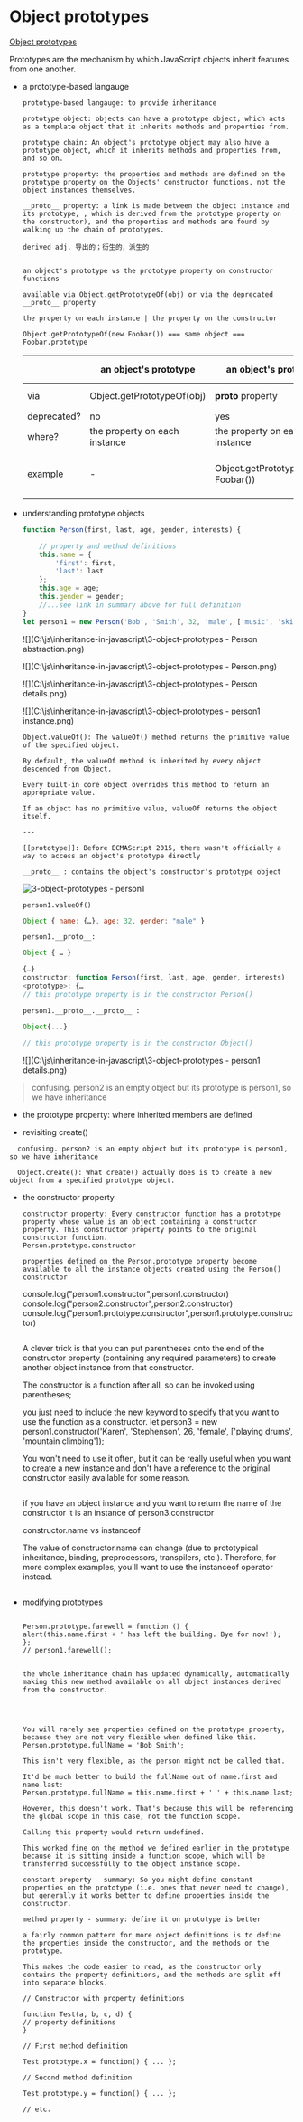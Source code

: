 # Object prototypes



[Object prototypes](https://developer.mozilla.org/en-US/docs/Learn/JavaScript/Objects/Object_prototypes)



Prototypes are the mechanism by which JavaScript objects inherit features from one another.    



- a prototype-based langauge

  ```
  prototype-based langauge: to provide inheritance
  
  prototype object: objects can have a prototype object, which acts as a template object that it inherits methods and properties from.
  
  prototype chain: An object's prototype object may also have a prototype object, which it inherits methods and properties from, and so on.
  
  prototype property: the properties and methods are defined on the prototype property on the Objects' constructor functions, not the object instances themselves.
  
  __proto__ property: a link is made between the object instance and its prototype, , which is derived from the prototype property on the constructor), and the properties and methods are found by walking up the chain of prototypes.
  
  derived adj. 导出的；衍生的，派生的
  
  
  an object's prototype vs the prototype property on constructor functions
  
  available via Object.getPrototypeOf(obj) or via the deprecated __proto__ property 
  
  the property on each instance | the property on the constructor
  
  Object.getPrototypeOf(new Foobar()) === same object === Foobar.prototype
  
  ```

  |             | an object's prototype         | an object's prototype               | the prototype property on constructor functions              |
  | ----------- | ----------------------------- | ----------------------------------- | ------------------------------------------------------------ |
  | via         | Object.getPrototypeOf(obj)    | __proto__ property                  | the prototype property on constructor functions              |
  | deprecated? | no                            | yes                                 | no                                                           |
  | where?      | the property on each instance | the property on each instance       | the property on the constructor                              |
  | example     | \-                            | Object.getPrototypeOf(new Foobar()) | Object.getPrototypeOf(new Foobar()) refers to the same object as                Foobar.prototype. |

  

- understanding prototype objects

  ```js
  function Person(first, last, age, gender, interests) {
  
      // property and method definitions
      this.name = {
          'first': first,
          'last': last
      };
      this.age = age;
      this.gender = gender;
      //...see link in summary above for full definition
  }
  let person1 = new Person('Bob', 'Smith', 32, 'male', ['music', 'skiing']);
  ```

  ![](C:\js\inheritance-in-javascript\3-object-prototypes - Person abstraction.png)

  ![](C:\js\inheritance-in-javascript\3-object-prototypes - Person.png)
  
  ![](C:\js\inheritance-in-javascript\3-object-prototypes - Person details.png)
  
  ![](C:\js\inheritance-in-javascript\3-object-prototypes - person1 instance.png)
  
  ```
  Object.valueOf(): The valueOf() method returns the primitive value of the specified object.
  
  By default, the valueOf method is inherited by every object descended from Object.
  
  Every built-in core object overrides this method to return an appropriate value.
  
  If an object has no primitive value, valueOf returns the object itself.
  
  ---
  
  [[prototype]]: Before ECMAScript 2015, there wasn't officially a way to access an object's prototype directly
  
  __proto__ : contains the object's constructor's prototype object
  ```
  <img src="C:\js\inheritance-in-javascript\3-object-prototypes - person1.png" alt="3-object-prototypes - person1"  />
  
  `person1.valueOf()`
  
  ```js
  Object { name: {…}, age: 32, gender: "male" }
  ```
  
  `person1.__proto__:`
  
  ```js
  Object { … }
  
  {…}
  constructor: function Person(first, last, age, gender, interests)​
  <prototype>: {…
  // this prototype property is in the constructor Person()
  ```
  
  `person1.__proto__.__proto__ :`
  
  ```js
  Object{...}
  
  // this prototype property is in the constructor Object()
  ```
  
  ![](C:\js\inheritance-in-javascript\3-object-prototypes - person1 details.png)

> confusing. person2 is an empty object but its prototype is person1, so we have        inheritance



- the prototype property: where inherited members are defined

- revisiting create()

```
  confusing. person2 is an empty object but its prototype is person1, so we have inheritance

  Object.create(): What create() actually does is to create a new object from a specified prototype object. 
```

  

- the constructor property

  ```
  constructor property: Every constructor function has a prototype property whose value is an object containing a constructor property. This constructor property points to the original constructor function.
  Person.prototype.constructor

  properties defined on the Person.prototype property become available to all the instance objects created using the Person() constructor
  ```


  console.log("person1.constructor",person1.constructor)
  console.log("person2.constructor",person2.constructor)
  console.log("person1.prototype.constructor",person1.prototype.constructor)
                              
                              
                             
  ```

  ```
  A clever trick is that you can put parentheses onto the end of the constructor property (containing any required parameters) to create another object instance from that constructor.

  The constructor is a function after all, so can be invoked using parentheses;

  you just need to include the new keyword to specify that you want to use the function as a constructor.
  let person3 = new person1.constructor('Karen', 'Stephenson', 26, 'female', ['playing drums', 'mountain climbing']);

  You won't need to use it often, but it can be really useful when you want to create a new instance and don't have a reference to the original constructor easily available for some reason.
  ```

  ```
   if you have an object instance and you want to return the name of the constructor it is an instance of
  person3.constructor

  constructor.name vs instanceof

  The value of constructor.name can change (due to prototypical inheritance, binding, preprocessors, transpilers, etc.). Therefore, for more complex examples, you'll want to use the instanceof operator instead. 
  ```

- modifying prototypes

  ```

  Person.prototype.farewell = function () {
  alert(this.name.first + ' has left the building. Bye for now!');
  };
  // person1.farewell();
                          

  the whole inheritance chain has updated dynamically, automatically making this new method available on all object instances derived from the constructor.

  


  You will rarely see properties defined on the prototype property, because they are not very flexible when defined like this.
  Person.prototype.fullName = 'Bob Smith';

  This isn't very flexible, as the person might not be called that.

  It'd be much better to build the fullName out of name.first and name.last:
  Person.prototype.fullName = this.name.first + ' ' + this.name.last;

  However, this doesn't work. That's because this will be referencing the global scope in this case, not the function scope.

  Calling this property would return undefined.

  This worked fine on the method we defined earlier in the prototype because it is sitting inside a function scope, which will be transferred successfully to the object instance scope.

  constant property - summary: So you might define constant properties on the prototype (i.e. ones that never need to change), but generally it works better to define properties inside the constructor.

  method property - summary: define it on prototype is better

  a fairly common pattern for more object definitions is to define the properties inside the constructor, and the methods on the prototype.

  This makes the code easier to read, as the constructor only contains the property definitions, and the methods are split off into separate blocks.

  // Constructor with property definitions

  function Test(a, b, c, d) {
  // property definitions
  }

  // First method definition

  Test.prototype.x = function() { ... };

  // Second method definition

  Test.prototype.y = function() { ... };

  // etc.
                              
  ```

  

  ```